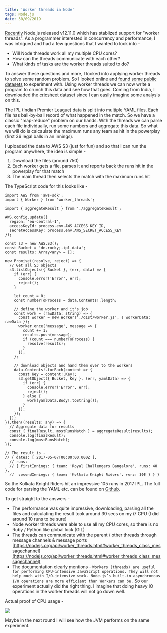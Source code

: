 ```yaml
---
title: 'Worker threads in Node'
tags: Node.js
date: 30/09/2019
---
```


[Recently](https://github.com/nodejs/node/blob/master/doc/changelogs/CHANGELOG_V12.md#12.11.0) Node.js released v12.11.0 which has stablized support for "worker threads". As a programmer interested in concurrency and performance, I was intrigued and had a few questions that I wanted to look into -

- Will Node threads work all my multiple CPU cores?
- How can the threads communicate with each other?
- What kinds of tasks are the worker threads suited to do?

To answer these questions and more, I looked into applying worker threads to solve some random problem. So I looked online and [found some public datasets](https://github.com/awesomedata/awesome-public-datasets#sports) to experiment with. Using worker threads we can now write a program to crunch this data and see how that goes. Coming from India, I downloaded the [cricsheet](https://cricsheet.org/) dataset since I can easily imagine some analysis on this.

The IPL (Indian Premier League) data is split into multiple YAML files. Each file has ball-by-ball record of what happened in the match. So we have a classic "map-reduce" problem on our hands. With the threads we can parse each file individually, run some numbers and aggregate this data. So what we will do is calcaulate the maximum runs any team as hit in the powerplay (first 36 legal balls in an innings).

I uploaded the data to AWS S3 (just for fun) and so that I can run the program anywhere, the idea is simple -

1. Download the files (around 750)
2. Each worker gets a file, parses it and reports back the runs hit in the powerplay for that match
3. The main thread then selects the match with the maximum runs hit

The TypeScript code for this looks like -

    import AWS from 'aws-sdk';
    import { Worker } from 'worker_threads';

    import { aggregateResult } from './aggregateResult';

    AWS.config.update({
      region: 'eu-central-1',
      accessKeyId: process.env.AWS_ACCESS_KEY_ID,
      secretAccessKey: process.env.AWS_SECRET_ACCESS_KEY
    });

    const s3 = new AWS.S3();
    const Bucket = 'de.rockyj.ipl-data';
    const results: Array<any> = [];

    new Promise((resolve, reject) => {
      // Get all S3 objects
      s3.listObjects({ Bucket }, (err, data) => {
        if (err) {
          console.error('Error', err);
          reject();
        }

        let count = 0;
        const numberToProcess = data.Contents!.length;

        // define the worker and it's job
        const work = (rawData: string) => {
          const worker = new Worker('./dist/worker.js', { workerData: rawData });
          worker.once('message', message => {
            count += 1;
            results.push(message);
            if (count === numberToProcess) {
              resolve(results);
            }
          });
        };

        // download objects and hand them over to the workers
        data.Contents!.forEach(content => {
          const Key = content!.Key!;
          s3.getObject({ Bucket, Key }, (err, yamlData) => {
            if (err) {
              console.error('Error', err);
              reject();
            } else {
              work(yamlData.Body!.toString());
            }
          });
        });
      });
    }).then((results: any) => {
      // Aggregate data for results
      const { finalResult, mostRunsMatch } = aggregateResult(results);
      console.log(finalResult);
      console.log(mostRunsMatch);
    });

    // The result is -
    // { dates: [ 2017-05-07T00:00:00.000Z ],
      // runs:
      // { firstInnings: { team: 'Royal Challengers Bangalore', runs: 40 },
      //  secondInnings: { team: 'Kolkata Knight Riders', runs: 105 } } }

So the Kolkata Knight Riders hit an impressive 105 runs in 2017 IPL. The full code for parsing the YAML etc. can be found on [Github](https://github.com/rocky-jaiswal/ipl-fun).

To get straight to the answers -

- The performance was quite impressive, downloading, parsing all the files and calculating the result took around 30 secs on my i7 CPU (I did around 10 runs to be sure)
- Node worker threads were able to use all my CPU cores, so there is no Ruby / Python like global lock (GIL)
- The threads can communicate with the parent / other threads through message channels & message ports [https://nodejs.org/api/worker_threads.html#worker_threads_class_messagechannel](https://nodejs.org/api/worker_threads.html#worker_threads_class_messagechannel)
- The documentation clearly mentions - `Workers (threads) are useful for performing CPU-intensive JavaScript operations. They will not help much with I/O-intensive work. Node.js’s built-in asynchronous I/O operations are more efficient than Workers can be.` So our experiment actually did the right thing. I imagine that doing heavy IO operations in the worker threads will not go down well.

Actual proof of CPU usage -

<img src="/images/node_worker_threads.png" />

Maybe in the next round I will see how the JVM performs on the same experiment.
